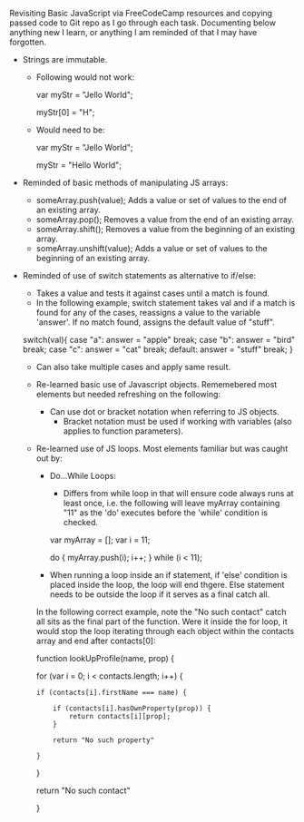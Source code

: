 Revisiting Basic JavaScript via FreeCodeCamp resources and copying passed code to Git repo as I go through each task. Documenting below anything new I learn, or anything I am reminded of that I may have forgotten.

- Strings are immutable.
    - Following would not work:

        var myStr = "Jello World";

        myStr[0] = "H";

    - Would need to be:

        var myStr = "Jello World";

        myStr = "Hello World";

- Reminded of basic methods of manipulating JS arrays:
    - someArray.push(value);
        Adds a value or set of values to the end of an existing array.
    - someArray.pop();
        Removes a value from the end of an existing array.
    - someArray.shift();
        Removes a value from the beginning of an existing array.
    - someArray.unshift(value);
        Adds a value or set of values to the beginning of an existing array.

- Reminded of use of switch statements as alternative to if/else:
    - Takes a value and tests it against cases until a match is found.
    - In the following example, switch statement takes val and if a match is found for any of the cases, reassigns a value to the variable 'answer'. If no match found, assigns the default value of "stuff".

    switch(val){
      case "a":
        answer = "apple"
        break;
      case "b":
        answer = "bird"
        break;
      case "c":
        answer = "cat"
        break;
      default:
        answer = "stuff"
        break;
    }
    
    - Can also take multiple cases and apply same result.

  - Re-learned basic use of Javascript objects. Rememebered most elements but needed refreshing on the following:
    - Can use dot or bracket notation when referring to JS objects.
      - Bracket notation must be used if working with variables (also applies to function parameters).

  - Re-learned use of JS loops. Most elements familiar but was caught out by:
    - Do...While Loops:
      - Differs from while loop in that will ensure code always runs at least once, i.e. the following will leave myArray containing "11" as the 'do' executes before the 'while' condition is checked.

      var myArray = [];
      var i = 11;

      do {
        myArray.push(i);
        i++;
      } while (i < 11);

    - When running a loop inside an if statement, if 'else' condition is placed inside the loop, the loop will end thgere. Else statement needs to be outside the loop if it serves as a final catch all.
    
    In the following correct example, note the "No such contact" catch all sits as the final part of the function. Were it inside the for loop, it would stop the loop iterating through each object within the contacts array and end after contacts[0]:

    function lookUpProfile(name, prop) {

      for (var i = 0; i < contacts.length; i++) {
        
        if (contacts[i].firstName === name) {
            
            if (contacts[i].hasOwnProperty(prop)) {
                return contacts[i][prop];
            }

            return "No such property"

        }

      }

      return "No such contact"

    }